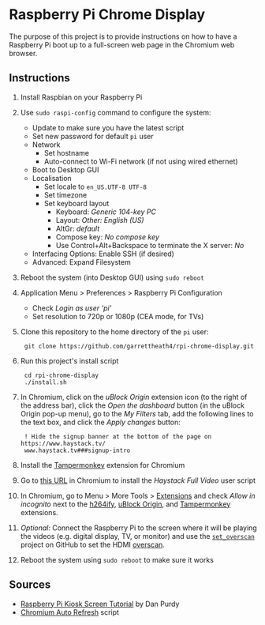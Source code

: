 Raspberry Pi Chrome Display
===========================

The purpose of this project is to provide instructions on how to have a
Raspberry Pi boot up to a full-screen web page in the Chromium web browser.


Instructions
------------

1. Install Raspbian on your Raspberry Pi
1. Use `sudo raspi-config` command to configure the system:
    * Update to make sure you have the latest script
    * Set new password for default `pi` user
    * Network
        * Set hostname
        * Auto-connect to Wi-Fi network (if not using wired ethernet)
    * Boot to Desktop GUI
    * Localisation
        * Set locale to `en_US.UTF-8 UTF-8`
        * Set timezone
        * Set keyboard layout
            * Keyboard: _Generic 104-key PC_
            * Layout: _Other: English (US)_
            * AltGr: _default_
            * Compose key: _No compose key_
            * Use Control+Alt+Backspace to terminate the X server: _No_
    * Interfacing Options: Enable SSH (if desired)
    * Advanced: Expand Filesystem
1. Reboot the system (into Desktop GUI) using `sudo reboot`
1. Application Menu > Preferences > Raspberry Pi Configuration
    * Check _Login as user 'pi'_
    * Set resolution to 720p or 1080p (CEA mode, for TVs)
1. Clone this repository to the home directory of the `pi` user:

        git clone https://github.com/garrettheath4/rpi-chrome-display.git

1. Run this project's install script

        cd rpi-chrome-display
        ./install.sh

1. In Chromium, click on the _uBlock Origin_ extension icon (to the right of the address bar), click the _Open the dashboard_ button (in the uBlock Origin pop-up menu), go to the _My Filters_ tab, add the following lines to the text box, and click the _Apply changes_ button:

        ! Hide the signup banner at the bottom of the page on https://www.haystack.tv/
        www.haystack.tv###signup-intro

1. Install the [Tampermonkey] extension for Chromium
1. Go to [this URL][HaystackFullVideo] in Chromium to install the _Haystack Full Video_ user script
1. In Chromium, go to Menu > More Tools > [Extensions](chrome://extensions/) and check _Allow in incognito_ next to the [h264ify], [uBlock Origin], and [Tampermonkey] extensions.
1. _Optional:_ Connect the Raspberry Pi to the screen where it will be playing the videos (e.g. digital display, TV, or monitor) and use the [`set_overscan`][setoverscan] project on GitHub to set the HDMI [overscan].
1. Reboot the system using `sudo reboot` to make sure it works


Sources
-------

* [Raspberry Pi Kiosk Screen Tutorial][tutorial] by Dan Purdy
* [Chromium Auto Refresh][script] script


<!-- Links -->
[h264ify]: https://chrome.google.com/webstore/detail/h264ify/aleakchihdccplidncghkekgioiakgal
[uBlock Origin]: https://chrome.google.com/webstore/detail/ublock-origin/cjpalhdlnbpafiamejdnhcphjbkeiagm
[tutorial]: https://www.danpurdy.co.uk/web-development/raspberry-pi-kiosk-screen-tutorial/
[script]: https://www.raspberrypi.org/forums/viewtopic.php?t=178206
[Tampermonkey]: https://chrome.google.com/webstore/detail/tampermonkey/dhdgffkkebhmkfjojejmpbldmpobfkfo
[HaystackFullVideo]: https://gist.github.com/garrettheath4/b048bfb9cac5099b9217bfa04d71df10/raw/HaystackFullVideo.user.js
[setoverscan]: https://github.com/ukscone/set_overscan
[overscan]: https://en.wikipedia.org/wiki/Overscan
